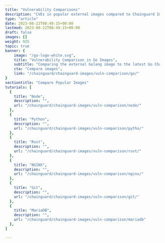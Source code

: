 ```yaml
---
title: "Vulnerability Comparisons"
description: "CVEs in popular external images compared to Chainguard Images"
type: "article"
date: 2023-08-22T08:49:15+00:00
lastmod: 2023-08-22T08:49:15+00:00
draft: false
images: []
weight: 925
topic: true
banner: {
    image: "/go-logo-white.svg",
    title: "Vulnerability Comparison in Go Images",
    subtitle: "Comparing the external Golang image to the latest Go Chainguard Image",
    cta: "Compare images",
    link: "/chainguard/chainguard-images/vuln-comparison/go/"
}
sectiontitle: "Compare Popular Images"
tutorials: [
  {
    title: "Node",
    description: "",
    url: "/chainguard/chainguard-images/vuln-comparison/node/"
  },
  {
    title: "Python",
    description: "",
    url: "/chainguard/chainguard-images/vuln-comparison/pytho/"
  },
  {
    title: "Rust",
    description: "",
    url: "/chainguard/chainguard-images/vuln-comparison/rust/"
  },
  {
    title: "NGINX",
    description: "",
    url: "/chainguard/chainguard-images/vuln-comparison/nginx/"
  },
  {
    title: "Git",
    description: "",
    url: "/chainguard/chainguard-images/vuln-comparison/git/"
  },
  {
    title: "MariaDB",
    description: "",
    url: "/chainguard/chainguard-images/vuln-comparison/mariadb"
  },
]

---
```

